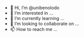 - 👋 Hi, I’m @unibenolodo
- 👀 I’m interested in ...
- 🌱 I’m currently learning ...
- 💞️ I’m looking to collaborate on ...
- 📫 How to reach me ...

<!---
unibenolodo/unibenolodo is a ✨ special ✨ repository because its `README.md` (this file) appears on your GitHub profile.
You can click the Preview link to take a look at your changes.
--->
